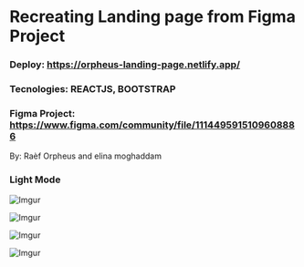# Recreating Landing page from Figma Project
  ### Deploy: https://orpheus-landing-page.netlify.app/
  
  ### Tecnologies: REACTJS, BOOTSTRAP
  
  ### Figma Project: https://www.figma.com/community/file/1114495915109608886
  By: Raèf Orpheus and elina moghaddam
  
  ### Light Mode
  ![Imgur](https://i.imgur.com/sM47bfJ.png)

  ![Imgur](https://i.imgur.com/lJlFiXI.png)

  ![Imgur](https://i.imgur.com/22SRvoI.png)

  ![Imgur](https://i.imgur.com/u1g4tCc.png)
